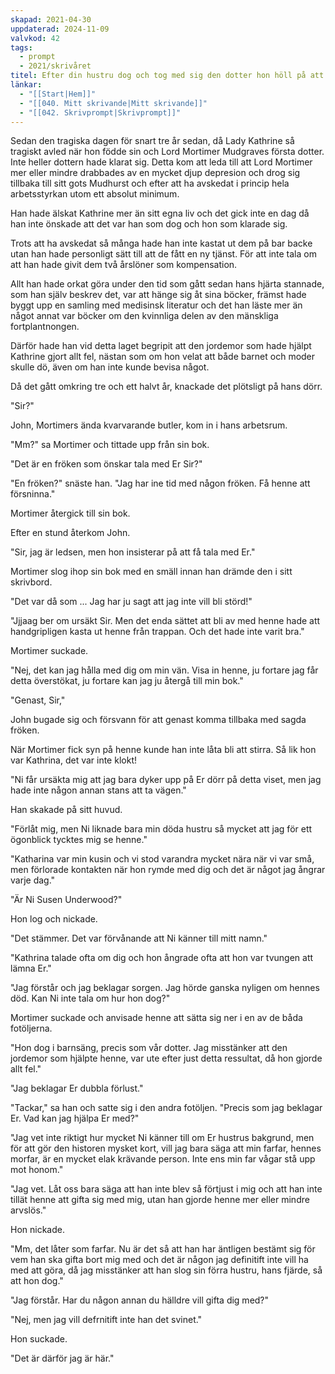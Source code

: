 ```yaml
---
skapad: 2021-04-30
uppdaterad: 2024-11-09
valvkod: 42
tags:
  - prompt
  - 2021/skrivåret
titel: Efter din hustru dog och tog med sig den dotter hon höll på att föda, drar du dig tillbaka och verkligen sörjer ditt livs kärlek. Under ett par år sitter du själv och bara tycker synd om dig själv, tills den dag då hennes kusin helt plötsligt bara knackar på din dörr och ber dig om hjälp.
länkar:
  - "[[Start|Hem]]"
  - "[[040. Mitt skrivande|Mitt skrivande]]"
  - "[[042. Skrivprompt|Skrivprompt]]"
---
```

Sedan den tragiska dagen för snart tre år sedan, då Lady Kathrine så tragiskt avled när hon födde sin och Lord Mortimer Mudgraves första dotter. Inte heller dottern hade klarat sig. Detta kom att leda till att Lord Mortimer mer eller mindre drabbades av en mycket djup depresion och drog sig tillbaka till sitt gots Mudhurst och efter att ha avskedat i princip hela arbetsstyrkan utom ett absolut minimum. 

Han hade älskat Kathrine mer än sitt egna liv och det gick inte en dag då han inte önskade att det var han som dog och hon som klarade sig. 

Trots att ha avskedat så många hade han inte kastat ut dem på bar backe utan han hade personligt sätt till att de fått en ny tjänst. För att inte tala om att han hade givit dem två årslöner som kompensation.

Allt han hade orkat göra under den tid som gått sedan hans hjärta stannade, som han själv beskrev det, var att hänge sig åt sina böcker, främst hade byggt upp en samling med medisinsk literatur och det han läste mer än något annat var böcker om den kvinnliga delen av den mänskliga fortplantnongen. 

Därför hade han vid detta laget begripit att den jordemor som hade hjälpt Kathrine gjort allt fel, nästan som om hon velat att både barnet och moder skulle dö, även om han inte kunde bevisa något.

Då det gått omkring tre och ett halvt år, knackade det plötsligt på hans dörr.

"Sir?"

John, Mortimers ända kvarvarande butler, kom in i hans arbetsrum.

"Mm?" sa Mortimer och tittade upp från sin bok.

"Det är en fröken som önskar tala med Er Sir?"

"En fröken?" snäste han. "Jag har ine tid med någon fröken. Få henne att försninna."

Mortimer återgick till sin bok.

Efter en stund återkom John.

"Sir, jag är ledsen, men hon insisterar på att få tala med Er."

Mortimer slog ihop sin bok med en smäll innan han drämde den i sitt skrivbord.

"Det var då som ... Jag har ju sagt att jag inte vill bli störd!"

"Jjjaag ber om ursäkt Sir. Men det enda sättet att bli av med henne hade att handgripligen kasta ut henne från trappan. Och det hade inte varit bra."

Mortimer suckade.

"Nej, det kan jag hålla med dig om min vän. Visa in henne, ju fortare jag får detta överstökat, ju fortare kan jag ju återgå till min bok."

"Genast, Sir,"

John bugade sig och försvann för att genast komma tillbaka med sagda fröken.

När Mortimer fick syn på henne kunde han inte låta bli att stirra. Så lik hon var Kathrina, det var inte klokt!

"Ni får ursäkta mig att jag bara dyker upp på Er dörr på detta viset, men jag hade inte någon annan stans att ta vägen."

Han skakade på sitt huvud.

"Förlåt mig, men Ni liknade bara min döda hustru så mycket att jag för ett ögonblick tycktes mig se henne."

"Katharina var min kusin och vi stod varandra mycket nära när vi var små, men förlorade kontakten när hon rymde med dig och det är något jag ångrar varje dag."

"Är Ni Susen Underwood?"

Hon log och nickade.

"Det stämmer. Det var förvånande att Ni känner till mitt namn."

"Kathrina talade ofta om dig och hon ångrade ofta att hon var tvungen att lämna Er."

"Jag förstår och jag beklagar sorgen. Jag hörde ganska nyligen om hennes död. Kan Ni inte tala om hur hon dog?"

Mortimer suckade och anvisade henne att sätta sig ner i en av de båda fotöljerna.

"Hon dog i barnsäng, precis som vår dotter. Jag misstänker att den jordemor som hjälpte henne, var ute efter just detta ressultat, då hon gjorde allt fel."

"Jag beklagar Er dubbla förlust."

"Tackar," sa han och satte sig i den andra fotöljen. "Precis som jag beklagar Er. Vad kan jag hjälpa Er med?"

"Jag vet inte riktigt hur mycket Ni känner till om Er hustrus bakgrund, men för att gör den historen mysket kort, vill jag bara säga att min farfar, hennes morfar, är en mycket elak krävande person. Inte ens min far vågar stå upp mot honom."

"Jag vet. Låt oss bara säga att han inte blev så förtjust i mig och att han inte tillät henne att gifta sig med mig, utan han gjorde henne mer eller mindre arvslös."

Hon nickade. 

"Mm, det låter som farfar. Nu är det så att han har äntligen bestämt sig för vem han ska gifta bort mig med och det är någon jag definitift inte vill ha med att göra, då jag misstänker att han slog sin förra hustru, hans fjärde, så att hon dog."

"Jag förstår. Har du någon annan du hälldre vill gifta dig med?"

"Nej, men jag vill defrnitift inte han det svinet."

Hon suckade.

"Det är därför jag är här."

